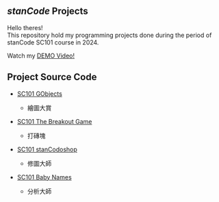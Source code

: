 ## *stanCode* Projects
Hello theres!\
This repository hold my programming projects done during the period of stanCode SC101 course in 2024.

Watch my [DEMO Video!](https://www.youtube.com/playlist?app=desktop&list=PL6FWNwNPGCE56gP3lxhYPLoUbqE_unUiP)

## Project Source Code

* [SC101 GObjects](https://github.com/Nayuki7/stanCode_Nat/tree/main/SC101Assignment1)
  * 繪圖大賞
  
* [SC101 The Breakout Game](https://github.com/Nayuki7/stanCode_Nat/tree/main/SC101Assignment2)
  * 打磚塊
  
* [SC101 stanCodoshop](https://github.com/Nayuki7/stanCode_Nat/tree/main/SC101Assignment3)
  * 修圖大師
  
* [SC101 Baby Names](https://github.com/Nayuki7/stanCode_Nat/tree/main/SC101Assignment4)
  * 分析大師
